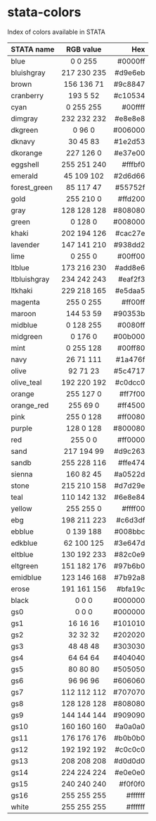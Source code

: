 # stata-colors
Index of colors available in STATA

| 	STATA name	| 	RGB value	| 	Hex	 |
| ------------- |:-------------:| -----:|						
| blue	| 	0 0 255	| 	#0000ff |
| bluishgray	| 	217 230 235	| 	#d9e6eb |
| brown	| 	156 136 71	| 	#9c8847 |
| cranberry	| 	193 5 52	| 	#c10534 |
| cyan	| 	0 255 255	| 	#00ffff |
| dimgray	| 	232 232 232	| 	#e8e8e8 |
| dkgreen	| 	0 96 0	| 	#006000 |
| dknavy	| 	30 45 83	| 	#1e2d53 |
| dkorange	| 	227 126 0	| 	#e37e00 |
| eggshell	| 	255 251 240	| 	#fffbf0 |
| emerald	| 	45 109 102	| 	#2d6d66 |
| forest_green	| 	85 117 47	| 	#55752f |
| gold	| 	255 210 0	| 	#ffd200 |
| gray	| 	128 128 128	| 	#808080 |
| green	| 	0 128 0	| 	#008000 |
| khaki	| 	202 194 126	| 	#cac27e |
| lavender	| 	147 141 210	| 	#938dd2 |
| lime	| 	0 255 0	| 	#00ff00 |
| ltblue	| 	173 216 230	| 	#add8e6 |
| ltbluishgray	| 	234 242 243	| 	#eaf2f3 |
| ltkhaki	| 	229 218 165	| 	#e5daa5 |
| magenta	| 	255 0 255	| 	#ff00ff |
| maroon	| 	144 53 59	| 	#90353b |
| midblue	| 	0 128 255	| 	#0080ff |
| midgreen	| 	0 176 0	| 	#00b000 |
| mint	| 	0 255 128	| 	#00ff80 |
| navy	| 	26 71 111	| 	#1a476f |
| olive	| 	92 71 23	| 	#5c4717 |
| olive_teal	| 	192 220 192	| 	#c0dcc0 |
| orange	| 	255 127 0	| 	#ff7f00 |
| orange_red	| 	255 69 0	| 	#ff4500 |
| pink	| 	255 0 128	| 	#ff0080 |
| purple	| 	128 0 128	| 	#800080 |
| red	| 	255 0 0	| 	#ff0000 |
| sand	| 	217 194 99	| 	#d9c263 |
| sandb	| 	255 228 116	| 	#ffe474 |
| sienna	| 	160 82 45	| 	#a0522d |
| stone	| 	215 210 158	| 	#d7d29e |
| teal	| 	110 142 132	| 	#6e8e84 |
| yellow	| 	255 255 0	| 	#ffff00 |
| ebg	| 	198 211 223	| 	#c6d3df |
| ebblue	| 	0 139 188	| 	#008bbc |
| edkblue	| 	62 100 125	| 	#3e647d |
| eltblue	| 	130 192 233	| 	#82c0e9 |
| eltgreen	| 	151 182 176	| 	#97b6b0 |
| emidblue	| 	123 146 168	| 	#7b92a8 |
| erose	| 	191 161 156	| 	#bfa19c |
| black	| 	0 0 0	| 	#000000 |
| gs0	| 	0 0 0	| 	#000000 |
| gs1	| 	16 16 16	| 	#101010 |
| gs2	| 	32 32 32	| 	#202020 |
| gs3	| 	48 48 48	| 	#303030 |
| gs4	| 	64 64 64	| 	#404040 |
| gs5	| 	80 80 80	| 	#505050 |
| gs6	| 	96 96 96	| 	#606060 |
| gs7	| 	112 112 112	| 	#707070 |
| gs8	| 	128 128 128	| 	#808080 |
| gs9	| 	144 144 144	| 	#909090 |
| gs10	| 	160 160 160	| 	#a0a0a0 |
| gs11	| 	176 176 176	| 	#b0b0b0 |
| gs12	| 	192 192 192	| 	#c0c0c0 |
| gs13	| 	208 208 208	| 	#d0d0d0 |
| gs14	| 	224 224 224	| 	#e0e0e0 |
| gs15	| 	240 240 240	| 	#f0f0f0 |
| gs16	| 	255 255 255	| 	#ffffff |
| white	| 	255 255 255	| 	#ffffff |




